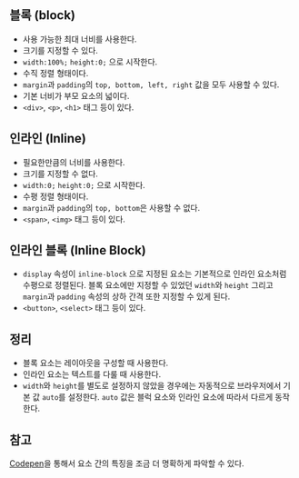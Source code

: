 ## 블록 (block)

- 사용 가능한 최대 너비를 사용한다.
- 크기를 지정할 수 있다.
- `width:100%;` `height:0;` 으로 시작한다.
- 수직 정렬 형태이다.
- `margin`과 `padding`의 `top, bottom, left, right` 값을 모두 사용할 수 있다.
- 기본 너비가 부모 요소의 넓이다.
- `<div>`, `<p>`, `<h1>` 태그 등이 있다.

## 인라인 (Inline)

- 필요한만큼의 너비를 사용한다.
- 크기를 지정할 수 없다.
- `width:0;` `height:0;` 으로 시작한다.
- 수평 정렬 형태이다.
- `margin`과 `padding`의 `top, bottom`은 사용할 수 없다.
- `<span>`, `<img>` 태그 등이 있다.

## 인라인 블록 (Inline Block)

- `display` 속성이 `inline-block` 으로 지정된 요소는 기본적으로 인라인 요소처럼 수평으로 정렬된다. 블록 요소에만 지정할 수 있었던 `width`와 `height` 그리고 `margin`과 `padding` 속성의 상하 간격 또한 지정할 수 있게 된다.
- `<button>`, `<select>` 태그 등이 있다.

## 정리

- 블록 요소는 레이아웃을 구성할 때 사용한다.
- 인라인 요소는 텍스트를 다룰 때 사용한다.
- `width`와 `height`를 별도로 설정하지 않았을 경우에는 자동적으로 브라우저에서 기본 값 `auto`를 설정한다. `auto` 값은 블럭 요소와 인라인 요소에 따라서 다르게 동작한다.

## 참고

[Codepen](https://codepen.io/hyuns619/pen/bGgRbGw)을 통해서 요소 간의 특징을 조금 더 명확하게 파악할 수 있다.

